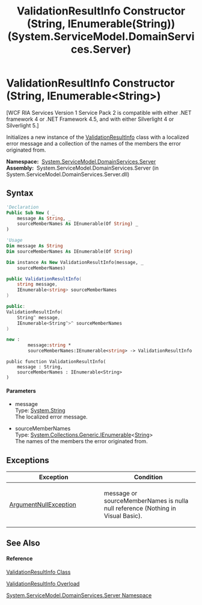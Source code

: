 ﻿---
title: ValidationResultInfo Constructor (String, IEnumerable(String)) (System.ServiceModel.DomainServices.Server)
TOCTitle: ValidationResultInfo Constructor (String, IEnumerable(String))
ms:assetid: M:System.ServiceModel.DomainServices.Server.ValidationResultInfo.#ctor(System.String,System.Collections.Generic.IEnumerable{System.String})
ms:mtpsurl: https://msdn.microsoft.com/en-us/library/system.servicemodel.domainservices.server.validationresultinfo.validationresultinfo(v=VS.91)
ms:contentKeyID: 28754708
ms.date: 01/27/2012
mtps_version: v=VS.91
dev_langs:
- vb
- csharp
- c++
- fsharp
- jscript
api_location:
- System.ServiceModel.DomainServices.Server.dll
api_name:
- System.ServiceModel.DomainServices.Server.ValidationResultInfo..ctor
api_type:
- Managed
topic_type:
- apiref
- kbSyntax
product_family_name: VS
ROBOTS: INDEX,FOLLOW
---

# ValidationResultInfo Constructor (String, IEnumerable\<String\>)

\[WCF RIA Services Version 1 Service Pack 2 is compatible with either .NET framework 4 or .NET Framework 4.5, and with either Silverlight 4 or Silverlight 5.\]

Initializes a new instance of the [ValidationResultInfo](ff422142\(v=vs.91\).md) class with a localized error message and a collection of the names of the members the error originated from.

**Namespace:**  [System.ServiceModel.DomainServices.Server](ff423220\(v=vs.91\).md)  
**Assembly:**  System.ServiceModel.DomainServices.Server (in System.ServiceModel.DomainServices.Server.dll)

## Syntax

``` vb
'Declaration
Public Sub New ( _
    message As String, _
    sourceMemberNames As IEnumerable(Of String) _
)
```

``` vb
'Usage
Dim message As String
Dim sourceMemberNames As IEnumerable(Of String)

Dim instance As New ValidationResultInfo(message, _
    sourceMemberNames)
```

``` csharp
public ValidationResultInfo(
    string message,
    IEnumerable<string> sourceMemberNames
)
```

``` c++
public:
ValidationResultInfo(
    String^ message, 
    IEnumerable<String^>^ sourceMemberNames
)
```

``` fsharp
new : 
        message:string * 
        sourceMemberNames:IEnumerable<string> -> ValidationResultInfo
```

``` jscript
public function ValidationResultInfo(
    message : String, 
    sourceMemberNames : IEnumerable<String>
)
```

#### Parameters

  - message  
    Type: [System.String](https://msdn.microsoft.com/en-us/library/s1wwdcbf)  
    The localized error message.  

<!-- end list -->

  - sourceMemberNames  
    Type: [System.Collections.Generic.IEnumerable](https://msdn.microsoft.com/en-us/library/9eekhta0)\<[String](https://msdn.microsoft.com/en-us/library/s1wwdcbf)\>  
    The names of the members the error originated from.  

## Exceptions

<table>
<colgroup>
<col style="width: 50%" />
<col style="width: 50%" />
</colgroup>
<thead>
<tr class="header">
<th>Exception</th>
<th>Condition</th>
</tr>
</thead>
<tbody>
<tr class="odd">
<td><a href="https://msdn.microsoft.com/en-us/library/27426hcy">ArgumentNullException</a></td>
<td><p>message or sourceMemberNames is nulla null reference (Nothing in Visual Basic).</p></td>
</tr>
</tbody>
</table>

## See Also

#### Reference

[ValidationResultInfo Class](ff422142\(v=vs.91\).md)

[ValidationResultInfo Overload](ff422390\(v=vs.91\).md)

[System.ServiceModel.DomainServices.Server Namespace](ff423220\(v=vs.91\).md)

